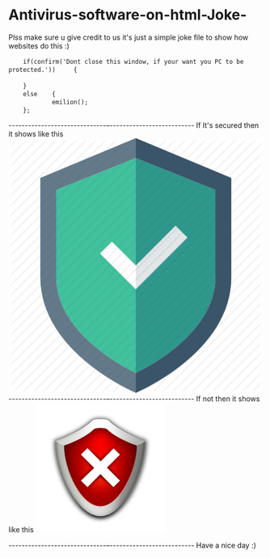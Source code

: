 # Antivirus-software-on-html-Joke-
Plss make sure u give credit to us it's just a simple joke file to show how websites do this :)


        if(confirm('Dont close this window, if your want you PC to be protected.'))     {

        }
        else    {
                emilion();
        };

------------------------------–--------------------------
If It's secured then it shows like this 
<img src="./secure.png">
------------------------------–--------------------------
If not then it shows like this 
<img src="./nonsecure.png">

------------------------------–--------------------------
Have a nice day :)
